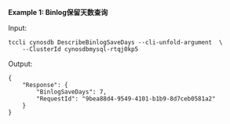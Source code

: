 **Example 1: Binlog保留天数查询**



Input: 

```
tccli cynosdb DescribeBinlogSaveDays --cli-unfold-argument  \
    --ClusterId cynosdbmysql-rtqj0kp5
```

Output: 
```
{
    "Response": {
        "BinlogSaveDays": 7,
        "RequestId": "9bea88d4-9549-4101-b1b9-8d7ceb0581a2"
    }
}
```

